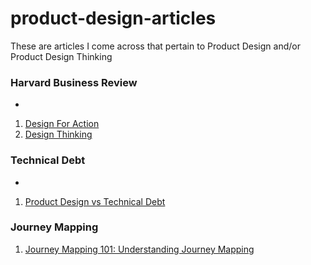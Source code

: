 # product-design-articles
These are articles I come across that pertain to Product Design and/or Product Design Thinking

### Harvard Business Review
-
1. [Design For Action](https://hbr.org/2015/09/design-for-action)
2. [Design Thinking](https://hbr.org/2008/06/design-thinking)

### Technical Debt
-
1. [Product Design vs Technical Debt](http://andrewchen.co/product-design-debt-versus-technical-debt/)


### Journey Mapping

1. [Journey Mapping 101: Understanding Journey Mapping](http://www.nonlinearcreations.com/Digital/how-we-think/articles/2015/04/Understanding-journey-mapping.aspx)
